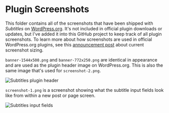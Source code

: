 # Plugin Screenshots

This folder contains all of the screenshots that have been shipped with _Subtitles_ on [WordPress.org](http://wordpress.org/plugins/subtitles/screenshots/). It's not included in official plugin downloads or updates, but I've added it into this GitHub project to keep track of all plugin screenshots. To learn more about how screenshots are used in official WordPress.org plugins, see this [announcement post](http://make.wordpress.org/core/2012/07/04/fun-with-high-dpi-displays/) about current screenshot sizing.

`banner-1544x500.png` and `banner-772x250.png` are identical in appearance and are used as the plugin header image on WordPress.org. This is also the same image that's used for `screenshot-2.png`.

![Subtitles plugin header](https://i.cloudup.com/YoFzxUCM2S.png)

`screenshot-1.png` is a screenshot showing what the subtitle input fields look like from within a new post or page screen.

![Subtitles input fields](https://i.cloudup.com/HhC9q0j5bH.png)
